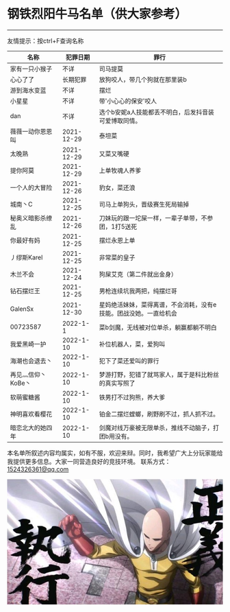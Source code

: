 # 钢铁烈阳牛马名单（供大家参考）

------


友情提示：按ctrl+F查询名称

| 名称             | 犯罪日期   | 罪行                                                 |
| ---------------- | ---------- | ---------------------------------------------------- |
| 家有一只小猴子   | 不详       | 司马提莫                                             |
| 心心了了         | 长期犯罪   | 放狗咬人，带几个狗就在那里装b                        |
| 游到海水变蓝     | 不详       | 摆烂                                                 |
| 小星星           | 不详       | 带'小心心的保安'咬人                                 |
| dan              | 不详       | 选个b安妮a人技能都丢不明白，后发抖音装可爱博取同情。 |
| 薇薇一动你恩恩叫 | 2021-12-29 | 泰坦菜                                               |
| 太晚熟           | 2021-12-29 | 又菜又嘴硬                                           |
| 提你阿莫         | 2021-12-29 | 上单牧魂人养爹                                       |
| 一个人的大冒险   | 2021-12-26 | 豹女，菜还浪                                         |
| 城南丶C          | 2021-12-25 | 司马上单狗头，晋级赛生死局输掉                       |
| 秘奥义暗影杀缭乱 | 2021-12-26 | 刀妹玩的跟一坨屎一样，一辈子单带，不参团，1打5送死   |
| 你最好有妈       | 2021-12-25 | 摆烂永恩上单                                         |
| 丿缪斯Karel      | 2021-12-25 | 非常菜的皇子                                         |
| 木兰不会         | 2021-12-24 | 狗屎艾克（第二件就出金身）                           |
| 钻石摆烂王       | 2021-12-25 | 男枪连续坑我两把，纯摆烂哥                           |
| GalenSx       | 2021-12-30 |星妈绝活妹妹，菜得离谱，不会消耗，没有e技能。团战没她。一直给机会 |
| 00723587     | 2022-1-1 |菜b剑魔，无线被对位单杀，躺赢都躺不明白 |
|我爱黑崎一护| 2022-1-10 |补位机器人，菜，爱狗叫 |
|海潮也会退去丶| 2022-1-10 |犯下了菜还爱叫的罪行 |
|再见灬信仰丶KoBe丶| 2022-1-10 |梦游打野，犯错了就骂家人，属于是科比粉丝的真实写照了 |
|软萌蜜糖酱| 2022-1-10 |铁男打不过狗熊，养大爹 |
|神明喜欢看樱花| 2022-1-10 |铂金二摆烂螳螂，刷野刷不过，抓人抓不过。 |
|暗恋北大的她四年| 2022-1-10 |剑魔对线万豪被无限单杀，推线不动脑子，打团b用没有。 |

本名单所叙述内容均属实，如有不服，欢迎来辩。同时，我希望广大上分玩家能给我提供更多信息。大家一同营造良好的竞技环境。
联系方式：1524326361@qq.com

![正义执行](正义执行.jpg)

